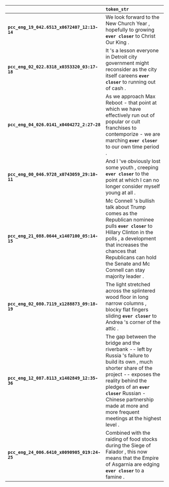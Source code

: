 |                                              | `token_str`                                                                                                                                                                                                                                                                                     |
|:---------------------------------------------|:------------------------------------------------------------------------------------------------------------------------------------------------------------------------------------------------------------------------------------------------------------------------------------------------|
| **`pcc_eng_19_042.6513_x0672407_12:13-14`**  | We look forward to the New Church Year , hopefully to growing __``ever closer``__ to Christ Our King .                                                                                                                                                                                          |
| **`pcc_eng_02_022.8318_x0353320_03:17-18`**  | It 's a lesson everyone in Detroit city government might reconsider as the city itself careens __``ever closer``__ to running out of cash .                                                                                                                                                     |
| **`pcc_eng_04_026.0141_x0404272_2:27-28`**   | As we approach Max Reboot - that point at which we have effectively run out of popular or cult franchises to contemporize - we are marching __``ever closer``__ to our own time period .                                                                                                        |
| **`pcc_eng_00_046.9728_x0743059_29:10-11`**  | And I 've obviously lost some youth , creeping __``ever closer``__ to the point at which I can no longer consider myself young at all .                                                                                                                                                         |
| **`pcc_eng_21_088.0644_x1407100_05:14-15`**  | Mc Connell 's bullish talk about Trump comes as the Republican nominee pulls __``ever closer``__ to Hillary Clinton in the polls , a development that increases the chances that Republicans can hold the Senate and Mc Connell can stay majority leader .                                      |
| **`pcc_eng_02_080.7119_x1288873_09:18-19`**  | The light stretched across the splintered wood floor in long narrow columns , blocky flat fingers sliding __``ever closer``__ to Andrea 's corner of the attic .                                                                                                                                |
| **`pcc_eng_12_087.8113_x1402849_12:35-36`**  | The gap between the bridge and the riverbank -- left by Russia 's failure to build its own , much shorter share of the project -- exposes the reality behind the pledges of an __``ever closer``__ Russian - Chinese partnership made at more and more frequent meetings at the highest level . |
| **`pcc_eng_24_006.6410_x0090905_019:24-25`** | Combined with the raiding of food stocks during the Siege of Falador , this now means that the Empire of Asgarnia are edging __``ever closer``__ to a famine .                                                                                                                                  |